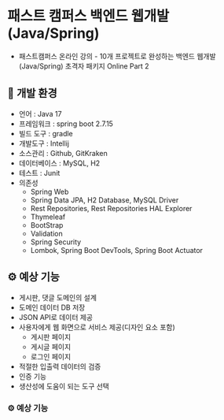 # 패스트 캠퍼스 백엔드 웹개발(Java/Spring)

- 패스트캠퍼스 온라인 강의 - 10개 프로젝트로 완성하는 백엔드 웹개발(Java/Spring) 초격자 패키지 Online Part 2 

## 🔨 개발 환경

- 언어 : Java 17
- 프레임워크 : spring boot 2.7.15
- 빌드 도구 : gradle
- 개발도구 : Intellij
- 소스관리 : Github, GitKraken
- 데이터베이스 : MySQL, H2
- 테스트 : Junit
- 의존성
  - Spring Web
  - Spring Data JPA, H2 Database, MySQL Driver
  - Rest Repositories, Rest Repositories HAL Explorer
  - Thymeleaf
  - BootStrap 
  - Validation
  - Spring Security
  - Lombok, Spring Boot DevTools, Spring Boot Actuator

## ⚙️ 예상 기능

- 게시판, 댓글 도메인의 설계
- 도메인 데이터 DB 저장
- JSON API로 데이터 제공
- 사용자에게 웹 화면으로 서비스 제공(디자인 요소 포함)
  - 게시판 페이지
  - 게시글 페이지
  - 로그인 페이지
- 적절한 입출력 데이터의 검증
- 인증 기능
- 생산성에 도움이 되는 도구 선택

### ⚙️ 예상 기능
